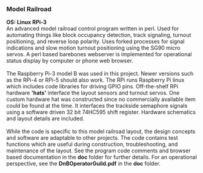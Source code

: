 ### Model Railroad
**OS: Linux RPi-3**<br/>
An advanced model railroad control program written in perl. Used for automating things like block occupancy 
detection, track signaling, turnout positioning, and reverse loop polarity. Uses forked processes for signal
indications and slow motion turnout positioning using the SG90 micro servos. A perl based barebones webserver
is implemented for operational status display by computer or phone web browser.<br/>
<br/>
The Raspberry Pi-3 model B was used in this project. Newer versions such as the RPi-4 or RPi-5 should 
also work. The RPi runs Raspberry Pi linux which includes code libraries for driving GPIO pins. Off-the-shelf 
RPi hardware **'hats'** interface the layout sensors and turnout servos. One custom hardware hat was constructed 
since no commercially available item could be found at the time. It interfaces the trackside semaphore signals
using a software driven 32 bit 74HC595 shift register. Hardware schematics and layout details are included.<br/>
<br/>
While the code is specific to this model railroad layout, the design concepts and software are adaptable to 
other projects. The code contains test functions which are useful during construction, troubleshooting, and 
maintenance of the layout. See the program code comments and browser based documentation in the **doc** folder 
for further details. For an operational perspective, see the **DnBOperatorGuild.pdf** in the **doc** folder.
